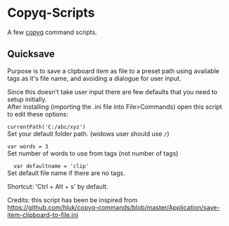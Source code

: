# Copyq-Scripts
A few [copyq](https://github.com/hluk/CopyQ) command scripts.

## Quicksave
Purpose is to save a clipboard item as file to a preset path using available tags as it's file name, and avoiding a dialogue for user input.

Since this doesn't take user input there are few defaults that you need to setup initially.  
After installing (importing the .ini file into File>Commands) open this script to edit these options:

` currentPath('C:/abc/xyz') `  
Set your default folder path. (widows user should use `/`)

` var words = 3 `  
Set number of words to use from tags (not number of tags)
	
`	var defaultname = 'clip' `  
Set default file name if there are no tags.

Shortcut: 'Ctrl + Alt + s' by default.

Credits: this script has been be inspired from https://github.com/hluk/copyq-commands/blob/master/Application/save-item-clipboard-to-file.ini



